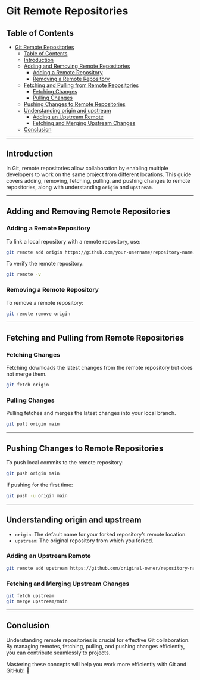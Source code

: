 # Git Remote Repositories

## Table of Contents
- [Git Remote Repositories](#git-remote-repositories)
  - [Table of Contents](#table-of-contents)
  - [Introduction](#introduction)
  - [Adding and Removing Remote Repositories](#adding-and-removing-remote-repositories)
    - [Adding a Remote Repository](#adding-a-remote-repository)
    - [Removing a Remote Repository](#removing-a-remote-repository)
  - [Fetching and Pulling from Remote Repositories](#fetching-and-pulling-from-remote-repositories)
    - [Fetching Changes](#fetching-changes)
    - [Pulling Changes](#pulling-changes)
  - [Pushing Changes to Remote Repositories](#pushing-changes-to-remote-repositories)
  - [Understanding origin and upstream](#understanding-origin-and-upstream)
    - [Adding an Upstream Remote](#adding-an-upstream-remote)
    - [Fetching and Merging Upstream Changes](#fetching-and-merging-upstream-changes)
  - [Conclusion](#conclusion)

---

## Introduction
In Git, remote repositories allow collaboration by enabling multiple developers to work on the same project from different locations. This guide covers adding, removing, fetching, pulling, and pushing changes to remote repositories, along with understanding `origin` and `upstream`.

---

## Adding and Removing Remote Repositories

### Adding a Remote Repository
To link a local repository with a remote repository, use:
```sh
git remote add origin https://github.com/your-username/repository-name.git
```
To verify the remote repository:
```sh
git remote -v
```

### Removing a Remote Repository
To remove a remote repository:
```sh
git remote remove origin
```
---

## Fetching and Pulling from Remote Repositories

### Fetching Changes
Fetching downloads the latest changes from the remote repository but does not merge them.
```sh
git fetch origin
```

### Pulling Changes
Pulling fetches and merges the latest changes into your local branch.
```sh
git pull origin main
```

---

## Pushing Changes to Remote Repositories
To push local commits to the remote repository:
```sh
git push origin main
```
If pushing for the first time:
```sh
git push -u origin main
```
---

## Understanding origin and upstream

- `origin`: The default name for your forked repository’s remote location.
- `upstream`: The original repository from which you forked.

### Adding an Upstream Remote
```sh
git remote add upstream https://github.com/original-owner/repository-name.git
```

### Fetching and Merging Upstream Changes
```sh
git fetch upstream
git merge upstream/main
```

---

## Conclusion
Understanding remote repositories is crucial for effective Git collaboration. By managing remotes, fetching, pulling, and pushing changes efficiently, you can contribute seamlessly to projects.

Mastering these concepts will help you work more efficiently with Git and GitHub! 🚀
